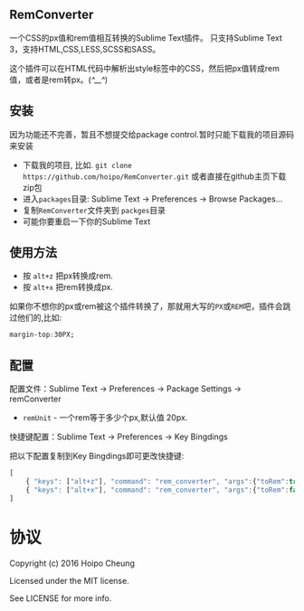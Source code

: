 RemConverter
-------------

一个CSS的px值和rem值相互转换的Sublime Text插件。
只支持Sublime Text 3，支持HTML,CSS,LESS,SCSS和SASS。

这个插件可以在HTML代码中解析出style标签中的CSS，然后把px值转成rem值，或者是rem转px。(*^__^*) 

## 安装

因为功能还不完善，暂且不想提交给package control.暂时只能下载我的项目源码来安装
* 下载我的项目, 比如. `git clone https://github.com/hoipo/RemConverter.git` 或者直接在github主页下载zip包
* 进入`packages`目录: Sublime Text -> Preferences -> Browse Packages...
* 复制`RemConverter`文件夹到 `packges`目录
* 可能你要重启一下你的Sublime Text

## 使用方法

* 按 `alt+z` 把px转换成rem.
* 按 `alt+x` 把rem转换成px.

如果你不想你的px或rem被这个插件转换了，那就用大写的`PX`或`REM`吧，插件会跳过他们的,比如:

```css
margin-top:30PX;
```

## 配置

配置文件：Sublime Text -> Preferences -> Package Settings -> remConverter

* `remUnit` - 一个rem等于多少个px,默认值 20px.

快捷键配置：Sublime Text -> Preferences -> Key Bingdings

把以下配置复制到Key Bingdings即可更改快捷键:

```js
[
    { "keys": ["alt+z"], "command": "rem_converter", "args":{"toRem":true}  },
    { "keys": ["alt+x"], "command": "rem_converter", "args":{"toRem":false}  }
]
```

# 协议

Copyright (c) 2016 Hoipo Cheung

Licensed under the MIT license.

See LICENSE for more info.

